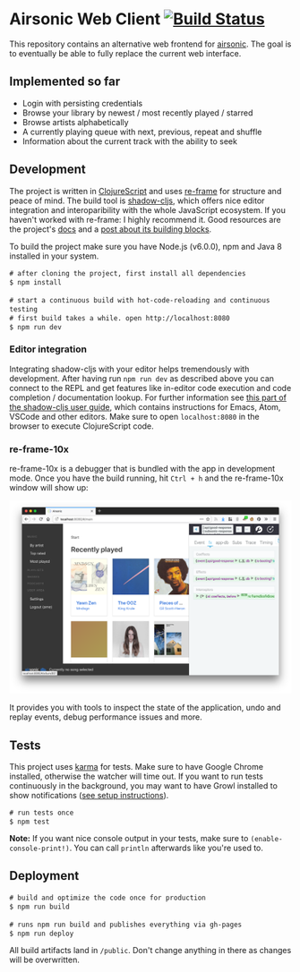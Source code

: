 # Airsonic Web Client [![Build Status](https://travis-ci.org/heyarne/airsonic-ui.svg?branch=master)](https://travis-ci.org/heyarne/airsonic-ui)

This repository contains an alternative web frontend for [airsonic](https://github.com/airsonic/airsonic). The goal is to eventually be able to fully replace the current web interface.

## Implemented so far

* Login with persisting credentials
* Browse your library by newest / most recently played / starred
* Browse artists alphabetically
* A currently playing queue with next, previous, repeat and shuffle
* Information about the current track with the ability to seek

## Development

The project is written in [ClojureScript](https://clojurescript.org/) and uses [re-frame](https://github.com/Day8/re-frame) for structure and peace of mind. The build tool is [shadow-cljs](https://shadow-cljs.github.io/docs/UsersGuide.html), which offers nice editor integration and interoparibility with the whole JavaScript ecosystem.
If you haven't worked with re-frame: I highly recommend it. Good resources are the project's [docs](https://github.com/Day8/re-frame/tree/master/docs) and a [post about its building blocks](https://purelyfunctional.tv/guide/re-frame-building-blocks/).

To build the project make sure you have Node.js (v6.0.0), npm and Java 8 installed in your system.

```
# after cloning the project, first install all dependencies
$ npm install

# start a continuous build with hot-code-reloading and continuous testing
# first build takes a while. open http://localhost:8080
$ npm run dev
```

### Editor integration

Integrating shadow-cljs with your editor helps tremendously with development. After having run `npm run dev` as described above you can connect to the REPL and get features like in-editor code execution and code completion / documentation lookup. For further information see [this part of the shadow-cljs user guide](https://shadow-cljs.github.io/docs/UsersGuide.html#_editor_integration), which contains instructions for Emacs, Atom, VSCode and other editors. Make sure to open `localhost:8080` in the browser to execute ClojureScript code.

### re-frame-10x

re-frame-10x is a debugger that is bundled with the app in development mode. Once you have the build running, hit `Ctrl + h` and the re-frame-10x window will show up:

![re-frame-10x in action](./docs/re-frame-10x.png)

It provides you with tools to inspect the state of the application, undo and replay events, debug performance issues and more.

## Tests

This project uses [karma](https://karma-runner.github.io/) for tests. Make sure to have Google Chrome installed, otherwise the watcher will time out. If you want to run tests continuously in the background, you may want to have Growl installed to show notifications ([see setup instructions](https://www.npmjs.com/package/karma-growl-reporter#installation)).

```
# run tests once
$ npm test
```

**Note:** If you want nice console output in your tests, make sure to `(enable-console-print!)`. You can call `println` afterwards like you're used to.

## Deployment

```
# build and optimize the code once for production
$ npm run build

# runs npm run build and publishes everything via gh-pages
$ npm run deploy
```

All build artifacts land in `/public`. Don't change anything in there as changes will be overwritten.

